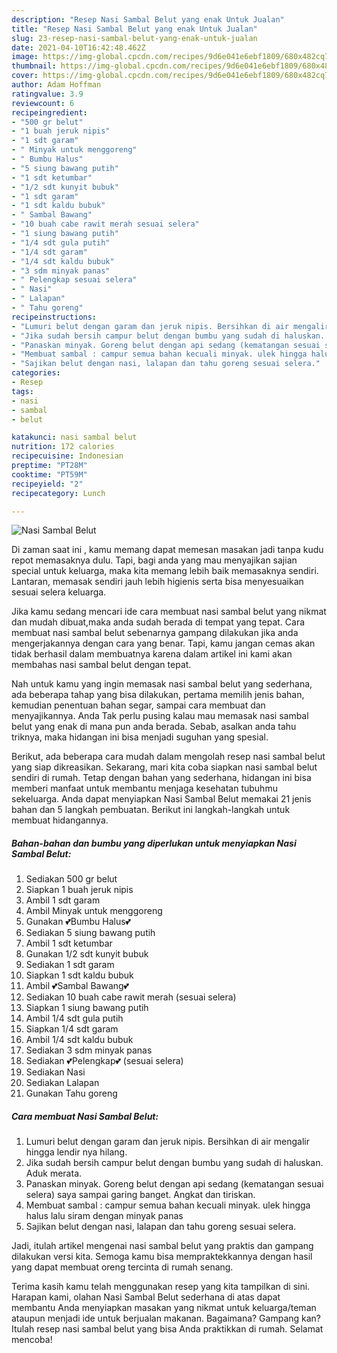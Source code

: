 ```yaml
---
description: "Resep Nasi Sambal Belut yang enak Untuk Jualan"
title: "Resep Nasi Sambal Belut yang enak Untuk Jualan"
slug: 23-resep-nasi-sambal-belut-yang-enak-untuk-jualan
date: 2021-04-10T16:42:48.462Z
image: https://img-global.cpcdn.com/recipes/9d6e041e6ebf1809/680x482cq70/nasi-sambal-belut-foto-resep-utama.jpg
thumbnail: https://img-global.cpcdn.com/recipes/9d6e041e6ebf1809/680x482cq70/nasi-sambal-belut-foto-resep-utama.jpg
cover: https://img-global.cpcdn.com/recipes/9d6e041e6ebf1809/680x482cq70/nasi-sambal-belut-foto-resep-utama.jpg
author: Adam Hoffman
ratingvalue: 3.9
reviewcount: 6
recipeingredient:
- "500 gr belut"
- "1 buah jeruk nipis"
- "1 sdt garam"
- " Minyak untuk menggoreng"
- " Bumbu Halus"
- "5 siung bawang putih"
- "1 sdt ketumbar"
- "1/2 sdt kunyit bubuk"
- "1 sdt garam"
- "1 sdt kaldu bubuk"
- " Sambal Bawang"
- "10 buah cabe rawit merah sesuai selera"
- "1 siung bawang putih"
- "1/4 sdt gula putih"
- "1/4 sdt garam"
- "1/4 sdt kaldu bubuk"
- "3 sdm minyak panas"
- " Pelengkap sesuai selera"
- " Nasi"
- " Lalapan"
- " Tahu goreng"
recipeinstructions:
- "Lumuri belut dengan garam dan jeruk nipis. Bersihkan di air mengalir hingga lendir nya hilang."
- "Jika sudah bersih campur belut dengan bumbu yang sudah di haluskan. Aduk merata."
- "Panaskan minyak. Goreng belut dengan api sedang (kematangan sesuai selera) saya sampai garing banget. Angkat dan tiriskan."
- "Membuat sambal : campur semua bahan kecuali minyak. ulek hingga halus lalu siram dengan minyak panas"
- "Sajikan belut dengan nasi, lalapan dan tahu goreng sesuai selera."
categories:
- Resep
tags:
- nasi
- sambal
- belut

katakunci: nasi sambal belut 
nutrition: 172 calories
recipecuisine: Indonesian
preptime: "PT28M"
cooktime: "PT59M"
recipeyield: "2"
recipecategory: Lunch

---
```



![Nasi Sambal Belut](https://img-global.cpcdn.com/recipes/9d6e041e6ebf1809/680x482cq70/nasi-sambal-belut-foto-resep-utama.jpg)

Di zaman  saat ini , kamu memang dapat memesan masakan jadi tanpa kudu repot memasaknya dulu. Tapi, bagi anda yang mau menyajikan sajian special untuk keluarga, maka kita memang lebih baik memasaknya sendiri. Lantaran, memasak sendiri jauh lebih higienis serta bisa menyesuaikan sesuai selera keluarga.

Jika kamu sedang mencari ide cara membuat nasi sambal belut yang nikmat dan mudah dibuat,maka anda sudah berada di tempat yang tepat. Cara membuat nasi sambal belut  sebenarnya gampang dilakukan jika anda mengerjakannya dengan cara yang benar. Tapi, kamu jangan cemas akan tidak berhasil dalam membuatnya 
karena dalam artikel ini kami akan membahas nasi sambal belut dengan tepat.  



Nah untuk kamu yang ingin memasak nasi sambal belut yang sederhana, ada beberapa tahap yang bisa dilakukan, pertama memilih jenis bahan, kemudian penentuan bahan segar, sampai cara membuat dan menyajikannya. Anda Tak perlu pusing kalau mau memasak nasi sambal belut yang enak di mana pun anda berada. Sebab, asalkan anda  tahu triknya, maka hidangan ini bisa menjadi suguhan yang spesial.

Berikut, ada beberapa cara mudah dalam mengolah resep nasi sambal belut yang siap dikreasikan. Sekarang, mari kita coba siapkan nasi sambal belut sendiri di rumah. Tetap dengan bahan yang sederhana, hidangan ini bisa memberi manfaat untuk membantu menjaga kesehatan tubuhmu sekeluarga. Anda dapat menyiapkan Nasi Sambal Belut memakai 21 jenis bahan dan 5 langkah pembuatan. Berikut ini langkah-langkah untuk membuat hidangannya.

<!--inarticleads1-->

##### Bahan-bahan dan bumbu yang diperlukan untuk menyiapkan Nasi Sambal Belut:

1. Sediakan 500 gr belut
1. Siapkan 1 buah jeruk nipis
1. Ambil 1 sdt garam
1. Ambil  Minyak untuk menggoreng
1. Gunakan  💕Bumbu Halus💕
1. Sediakan 5 siung bawang putih
1. Ambil 1 sdt ketumbar
1. Gunakan 1/2 sdt kunyit bubuk
1. Sediakan 1 sdt garam
1. Siapkan 1 sdt kaldu bubuk
1. Ambil  💕Sambal Bawang💕
1. Sediakan 10 buah cabe rawit merah (sesuai selera)
1. Siapkan 1 siung bawang putih
1. Ambil 1/4 sdt gula putih
1. Siapkan 1/4 sdt garam
1. Ambil 1/4 sdt kaldu bubuk
1. Sediakan 3 sdm minyak panas
1. Sediakan  💕Pelengkap💕 (sesuai selera)
1. Sediakan  Nasi
1. Sediakan  Lalapan
1. Gunakan  Tahu goreng




<!--inarticleads2-->

##### Cara membuat Nasi Sambal Belut:

1. Lumuri belut dengan garam dan jeruk nipis. Bersihkan di air mengalir hingga lendir nya hilang.
1. Jika sudah bersih campur belut dengan bumbu yang sudah di haluskan. Aduk merata.
1. Panaskan minyak. Goreng belut dengan api sedang (kematangan sesuai selera) saya sampai garing banget. Angkat dan tiriskan.
1. Membuat sambal : campur semua bahan kecuali minyak. ulek hingga halus lalu siram dengan minyak panas
1. Sajikan belut dengan nasi, lalapan dan tahu goreng sesuai selera.




Jadi, itulah artikel mengenai  nasi sambal belut  yang praktis dan gampang dilakukan versi kita. Semoga kamu bisa mempraktekkannya dengan hasil yang dapat membuat oreng tercinta di rumah senang. 

Terima kasih kamu telah menggunakan resep yang kita tampilkan di sini. Harapan kami, olahan  Nasi Sambal Belut sederhana di atas dapat membantu Anda menyiapkan masakan yang nikmat untuk keluarga/teman ataupun menjadi ide untuk berjualan makanan. Bagaimana? Gampang kan? Itulah resep nasi sambal belut yang bisa Anda praktikkan di rumah. Selamat mencoba!

